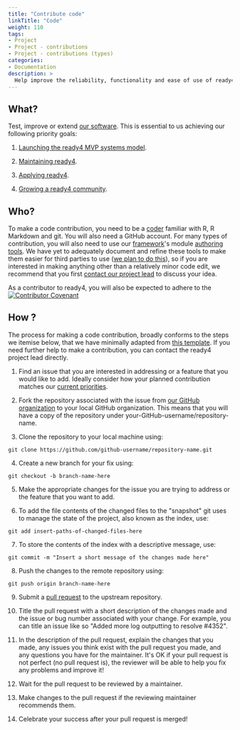 ```yaml
---
title: "Contribute code"
linkTitle: "Code"
weight: 110
tags:
- Project
- Project - contributions
- Project - contributions (types)
categories:
- Documentation
description: >
  Help improve the reliability, functionality and ease of use of ready4 software.
---
```


## What? 
Test, improve or extend [our software](/docs/getting-started/software/). This is essential to us achieving our following priority goals:

1. [Launching the ready4 MVP systems model](/docs/contribution-guidelines/priorities/launch/).

2. [Maintaining ready4](/docs/contribution-guidelines/priorities/curate/).

3. [Applying ready4](/docs/contribution-guidelines/priorities/apply/).

4. [Growing a ready4 community](/docs/contribution-guidelines/priorities/support/).


## Who?
To make a code contribution, you need to be a [coder](/docs/getting-started/users/coder/) familiar with R, R Markdown and git. You will also need a GitHub account. For many types of contribution, you will also need to use our [framework](/docs/framework/)'s module [authoring tools](/docs/model/authoring-modules/). We have yet to adequately document and refine these tools to make them easier for third parties to use ([we plan to do this](/docs/contribution-guidelines/priorities/support/)), so if you are interested in making anything other than a relatively minor code edit, we recommend that you first [contact our project lead](https://mph-economist.netlify.app/#contact) to discuss your idea. 

As a contributor to ready4, you will also be expected to adhere to the [![Contributor Covenant](https://img.shields.io/badge/Contributor%20Covenant-2.1-4baaaa.svg)](../../code-of-conduct/)

## How ?
The process for making a code contribution, broadly conforms to the steps we itemise below, that we have minimally adapted from [this template](https://opensource.com/life/16/3/contributor-guidelines-template-and-tips). If you need further help to make a contribution, you can contact the ready4 project lead directly.

1. Find an issue that you are interested in addressing or a feature that you would like to add. Ideally consider how your planned contribution matches our [current priorities](/docs/contribution-guidelines/priorities/).

2. Fork the repository associated with the issue from [our GitHub organization](https://github.com/ready4-dev) to your local GitHub organization. This means that you will have a copy of the repository under your-GitHub-username/repository-name.

3. Clone the repository to your local machine using:

<div class="highlight">

<pre class='chroma'><code class='language-Shell' data-lang='Shell'><span><span class='nf'>git clone https://github.com/github-username/repository-name.git</span></span></code></pre>

</div>

4. Create a new branch for your fix using:

<div class="highlight">

<pre class='chroma'><code class='language-Shell' data-lang='Shell'><span><span class='nf'>git checkout -b branch-name-here</span></span></code></pre>

</div>

5. Make the appropriate changes for the issue you are trying to address or the feature that you want to add.

6. To add the file contents of the changed files to the "snapshot" git uses to manage the state of the project, also known as the index, use:

<div class="highlight">

<pre class='chroma'><code class='language-Shell' data-lang='Shell'><span><span class='nf'>git add insert-paths-of-changed-files-here</span></span></code></pre>

</div>

7. To store the contents of the index with a descriptive message, use:


<div class="highlight">

<pre class='chroma'><code class='language-Shell' data-lang='Shell'><span><span class='nf'>git commit -m "Insert a short message of the changes made here"</span></span></code></pre>

</div>

8. Push the changes to the remote repository using:

<div class="highlight">

<pre class='chroma'><code class='language-Shell' data-lang='Shell'><span><span class='nf'>git push origin branch-name-here</span></span></code></pre>

</div>

9. Submit a [pull request](https://docs.github.com/en/pull-requests/collaborating-with-pull-requests/proposing-changes-to-your-work-with-pull-requests/about-pull-requests) to the upstream repository.

10. Title the pull request with a short description of the changes made and the issue or bug number associated with your change. For example, you can title an issue like so "Added more log outputting to resolve #4352".

11. In the description of the pull request, explain the changes that you made, any issues you think exist with the pull request you made, and any questions you have for the maintainer. It's OK if your pull request is not perfect (no pull request is), the reviewer will be able to help you fix any problems and improve it!

12. Wait for the pull request to be reviewed by a maintainer.

13. Make changes to the pull request if the reviewing maintainer recommends them.

14. Celebrate your success after your pull request is merged!




